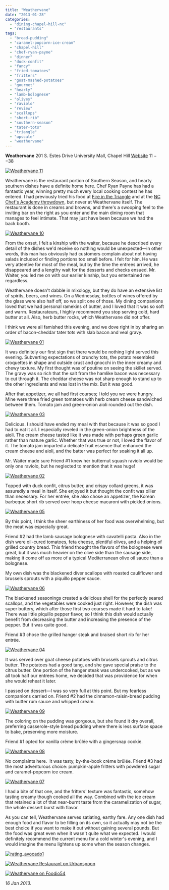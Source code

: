 ```yaml
---
title: "Weathervane"
date: "2013-01-28"
categories: 
  - "dining-chapel-hill-nc"
  - "restaurants"
tags: 
  - "bread-pudding"
  - "caramel-popcorn-ice-cream"
  - "chapel-hill"
  - "chef-ryan-payne"
  - "dinner"
  - "duck-confit"
  - "fancy"
  - "fried-tomatoes"
  - "fritters"
  - "goat-mashed-potatoes"
  - "gourmet"
  - "hearty"
  - "lamb-bolognese"
  - "olives"
  - "raviolo"
  - "review"
  - "scallops"
  - "short-rib"
  - "southern-season"
  - "tater-tots"
  - "triangle"
  - "upscale"
  - "weathervane"
---
```


**Weathervane** 201 S. Estes Drive University Mall, Chapel Hill [Website](http://www.southernseason.com/weathervane/) $11--$38

[![Weathervane 11](http://s3.amazonaws.com/thegourmez-wpmedia/2013/01/Weathervane-11.jpg)](http://www.thegourmez.com/2013/01/weathervane/weathervane-11/)

Weathervane is the restaurant portion of Southern Season, and hearty southern dishes have a definite home here. Chef Ryan Payne has had a fantastic year, winning pretty much every local cooking contest he has entered. I had previously tried his food at [Fire in the Triangle](http://johannakramer.com/2012/07/12/competition-dining-quarterfinal-2-ryan-payne-vs-scott-james/) and at the [NC Chef's Academy throwdown](index.php?p=4992), but never at Weathervane itself. The restaurant is done in creams and browns, and there's a swooping feel to the inviting bar on the right as you enter and the main dining room that manages to feel intimate. That may just have been because we had the back booth.

[![Weathervane 10](http://s3.amazonaws.com/thegourmez-wpmedia/2013/01/Weathervane-10.jpg)](http://www.thegourmez.com/2013/01/weathervane/weathervane-10/)

From the onset, I felt a kinship with the waiter, because he described every detail of the dishes we'd receive so nothing would be unexpected—in other words, this man has obviously had customers complain about not having salads included or finding portions too small before. I felt for him. He was very attentive for most of the meal, but by the time the entrees arrived, he disappeared and a lengthy wait for the desserts and checks ensued. Mr. Waiter, you led me on with our earlier kinship, but you entertained me regardless.

Weathervane doesn't dabble in mixology, but they do have an extensive list of spirits, beers, and wines. On a Wednesday, bottles of wines offered by the glass were also half off, so we split one of those. My dining companions loved that we had personal ramekins of butter, and I loved that it was so soft and warm. Restaurateurs, I highly recommend you stop serving cold, hard butter at all. Also, herb butter rocks, which Weathervane did not offer.

I think we were all famished this evening, and we dove right in by sharing an order of bacon-cheddar tater tots with slab bacon and veal gravy.

[![Weathervane 01](http://s3.amazonaws.com/thegourmez-wpmedia/2013/01/Weathervane-01.jpg)](http://www.thegourmez.com/2013/01/weathervane/weathervane-01/)

It was definitely our first sign that there would be nothing light served this evening. Subverting expectations of crunchy tots, the potato resembled croquettes in shape and outside crust and gnocchi in the inner creamy and chewy texture. My first thought was of poutine on seeing the skillet served. The gravy was so rich that the salt from the hamlike bacon was necessary to cut through it. The cheddar cheese was not sharp enough to stand up to the other ingredients and was lost in the mix. But it was good.

After that appetizer, we all had first courses; I told you we were hungry. Mine were three fried green tomatoes with herb cream cheese sandwiched between them. Tomato jam and green-onion aioli rounded out the dish.

[![Weathervane 03](http://s3.amazonaws.com/thegourmez-wpmedia/2013/01/Weathervane-03.jpg)](http://www.thegourmez.com/2013/01/weathervane/weathervane-03/)

Delicious. I should have ended my meal with that because it was so good I had to eat it all. I especially reveled in the green-onion brightness of the aioli. The cream cheese tasted like it was made with perhaps green garlic rather than mature garlic. Whether that was true or not, I loved the flavor of it. The tomato jam imparted a delicate fruit essence that enhanced the cream cheese and aioli, and the batter was perfect for soaking it all up.

Mr. Waiter made sure Friend #1 knew her butternut squash raviolo would be only one raviolo, but he neglected to mention that it was huge!

[![Weathervane 02](http://s3.amazonaws.com/thegourmez-wpmedia/2013/01/Weathervane-02.jpg)](http://www.thegourmez.com/2013/01/weathervane/weathervane-02/)

Topped with duck confit, citrus butter, and crispy collard greens, it was assuredly a meal in itself. She enjoyed it but thought the confit was oilier than necessary. For her entrée, she also chose an appetizer, the Korean barbeque short rib served over hoop cheese macaroni with pickled onions.

[![Weathervane 05](http://s3.amazonaws.com/thegourmez-wpmedia/2013/01/Weathervane-05.jpg)](http://www.thegourmez.com/2013/01/weathervane/weathervane-05/)

By this point, I think the sheer earthiness of her food was overwhelming, but the meat was especially great.

Friend #2 had the lamb sausage bolognese with cavatelli pasta. Also in the dish were oil-cured tomatoes, feta cheese, plentiful olives, and a helping of grilled country bread. This friend thought the flavors of the bolognese were great, but it was much heavier on the olive side than the sausage side, making it come off as more of a typical Mediterranean olive oil sauce than a bolognese.

My own dish was the blackened diver scallops with roasted cauliflower and brussels sprouts with a piquillo pepper sauce.

[![Weathervane 06](http://s3.amazonaws.com/thegourmez-wpmedia/2013/01/Weathervane-06.jpg)](http://www.thegourmez.com/2013/01/weathervane/weathervane-06/)

The blackened seasonings created a delicious shell for the perfectly seared scallops, and the vegetables were cooked just right. However, the dish was super buttery, which after those first two courses made it hard to take! There was little piquillo pepper flavor, so I think this dish would actually benefit from decreasing the butter and increasing the presence of the pepper. But it was quite good.

Friend #3 chose the grilled hanger steak and braised short rib for her entrée.

[![Weathervane 04](http://s3.amazonaws.com/thegourmez-wpmedia/2013/01/Weathervane-04.jpg)](http://www.thegourmez.com/2013/01/weathervane/weathervane-04/)

It was served over goat cheese potatoes with brussels sprouts and citrus butter. The potatoes had a good tang, and she gave special praise to the citrus butter. One portion of the hanger steak was undercooked, but as we all took half our entrees home, we decided that was providence for when she would reheat it later.

I passed on dessert—I was so very full at this point. But my fearless companions carried on. Friend #2 had the cinnamon-raisin-bread pudding with butter rum sauce and whipped cream.

[![Weathervane 09](http://s3.amazonaws.com/thegourmez-wpmedia/2013/01/Weathervane-09.jpg)](http://www.thegourmez.com/2013/01/weathervane/weathervane-09/)

The coloring on the pudding was gorgeous, but she found it dry overall, preferring casserole-style bread pudding where there is less surface space to bake, preserving more moisture.

Friend #1 opted for vanilla crème brûlée with a gingersnap cookie.

[![Weathervane 08](http://s3.amazonaws.com/thegourmez-wpmedia/2013/01/Weathervane-08.jpg)](http://www.thegourmez.com/2013/01/weathervane/weathervane-08/)

No complaints here.  It was tasty, by-the-book crème brûlée. Friend #3 had the most adventurous choice: pumpkin-apple fritters with powdered sugar and caramel-popcorn ice cream.

[![Weathervane 07](http://s3.amazonaws.com/thegourmez-wpmedia/2013/01/Weathervane-07.jpg)](http://www.thegourmez.com/2013/01/weathervane/weathervane-07/)

I had a bite of that one, and the fritters' texture was fantastic, somehow tasting creamy though cooked all the way. Combined with the ice cream that retained a lot of that near-burnt taste from the caramelization of sugar, the whole dessert burst with flavor.

As you can tell, Weathervane serves satiating, earthy fare. Any one dish had enough food and flavor to be filling on its own, so it actually may not be the best choice if you want to make it out without gaining several pounds. But the food was great even when it wasn't quite what we expected. I would definitely recommend the current menu for a cold winter's evening, and I would imagine the menu lightens up some when the season changes.

[![rating_avocado1](http://s3.amazonaws.com/thegourmez-wpmedia/2009/02/rating_avocado1.gif)](http://www.thegourmez.com/2009/02/restaurant-review-nanas-durham/rating_avocado1/)

[![Weathervane Restaurant on Urbanspoon](http://www.urbanspoon.com/b/link/292395/minilink.gif)](http://www.urbanspoon.com/r/25/292395/restaurant/Weathervane-Restaurant-Chapel-Hill)

[![Weathervane on Foodio54](http://foodio54.com/images/badge-1-e5ffc.jpg)](http://foodio54.com/restaurant/Chapel-Hill-NC/e5ffc/Weathervane)

_16 Jan 2013._
